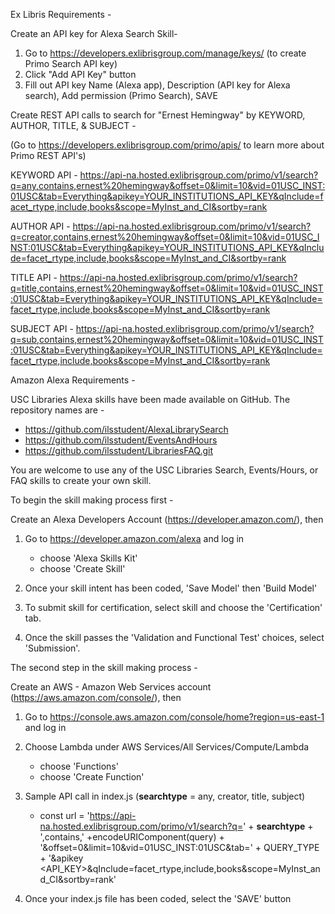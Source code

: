
Ex Libris Requirements -

Create an API key for Alexa Search Skill-

1. Go to https://developers.exlibrisgroup.com/manage/keys/ (to create Primo Search API key)
2. Click "Add API Key" button
3. Fill out API key Name (Alexa app), Description (API key for Alexa search), Add permission (Primo Search), SAVE


Create REST API calls to search for "Ernest Hemingway" by KEYWORD, AUTHOR, TITLE, & SUBJECT -

(Go to https://developers.exlibrisgroup.com/primo/apis/ to learn more about Primo REST API's)

KEYWORD API -
https://api-na.hosted.exlibrisgroup.com/primo/v1/search?q=any,contains,ernest%20hemingway&offset=0&limit=10&vid=01USC_INST:01USC&tab=Everything&apikey=YOUR_INSTITUTIONS_API_KEY&qInclude=facet_rtype,include,books&scope=MyInst_and_CI&sortby=rank

AUTHOR API -
https://api-na.hosted.exlibrisgroup.com/primo/v1/search?q=creator,contains,ernest%20hemingway&offset=0&limit=10&vid=01USC_INST:01USC&tab=Everything&apikey=YOUR_INSTITUTIONS_API_KEY&qInclude=facet_rtype,include,books&scope=MyInst_and_CI&sortby=rank

TITLE API -
https://api-na.hosted.exlibrisgroup.com/primo/v1/search?q=title,contains,ernest%20hemingway&offset=0&limit=10&vid=01USC_INST:01USC&tab=Everything&apikey=YOUR_INSTITUTIONS_API_KEY&qInclude=facet_rtype,include,books&scope=MyInst_and_CI&sortby=rank

SUBJECT API -
https://api-na.hosted.exlibrisgroup.com/primo/v1/search?q=sub,contains,ernest%20hemingway&offset=0&limit=10&vid=01USC_INST:01USC&tab=Everything&apikey=YOUR_INSTITUTIONS_API_KEY&qInclude=facet_rtype,include,books&scope=MyInst_and_CI&sortby=rank




Amazon Alexa Requirements -

USC Libraries Alexa skills have been made available on GitHub. The repository names are -

- https://github.com/ilsstudent/AlexaLibrarySearch
- https://github.com/ilsstudent/EventsAndHours
- https://github.com/ilsstudent/LibrariesFAQ.git

You are welcome to use any of the USC Libraries Search, Events/Hours, or FAQ skills to create your own skill.


To begin the skill making process first -

Create an Alexa Developers Account (https://developer.amazon.com/), then

1. Go to https://developer.amazon.com/alexa and log in
   - choose 'Alexa Skills Kit'
   - choose 'Create Skill'

2. Once your skill intent has been coded, 'Save Model' then 'Build Model'

3. To submit skill for certification, select skill and choose the 'Certification' tab.

4. Once the skill passes the 'Validation and Functional Test' choices, select 'Submission'.



The second step in the skill making process -


Create an AWS - Amazon Web Services account (https://aws.amazon.com/console/), then

1. Go to https://console.aws.amazon.com/console/home?region=us-east-1 and log in

2. Choose Lambda under AWS Services/All Services/Compute/Lambda
   - choose 'Functions'
   - choose 'Create Function'
3. Sample API call in index.js (__searchtype__ = any, creator, title, subject)
   - const url = 'https://api-na.hosted.exlibrisgroup.com/primo/v1/search?q=' + __searchtype__ + ',contains,' +encodeURIComponent(query) + '&offset=0&limit=10&vid=01USC_INST:01USC&tab=' + QUERY_TYPE + '&apikey <API_KEY>&qInclude=facet_rtype,include,books&scope=MyInst_and_CI&sortby=rank'
4. Once your index.js file has been coded, select the 'SAVE' button
